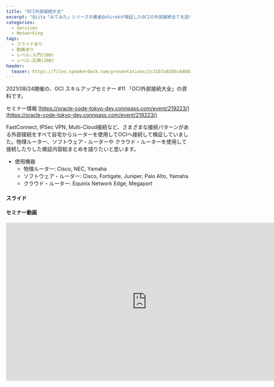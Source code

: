 ```yaml
---
title: "OCI外部接続大全"
excerpt: "Qiita「みてみた」シリーズの著者@shirokが検証したOCIの外部接続全てを語ります"
categories:
  - Services
  - Networking
tags:
  - スライドあり
  - 動画あり
  - レベル:入門(100)
  - レベル:応用(200)
header:
  teaser: https://files.speakerdeck.com/presentations/2c21b7a92bbc440da85cd66fb8ce5ac7/slide_0.jpg
---
```


2021/08/24開催の、OCI スキルアップセミナー #11 「OCI外部接続大全」の資料です。

セミナー情報 [https://oracle-code-tokyo-dev.connpass.com/event/219223/](https://oracle-code-tokyo-dev.connpass.com/event/219223/)

FastConnect, IPSec VPN, Multi-Cloud接続など、さまざまな接続パターンがある外部接続をすべて自宅からルーターを使用してOCIへ接続して検証していました。物理ルーター、ソフトウェア・ルーターや クラウド・ルーターを使用して接続したりした検証内容総まとめを語りたいと思います。

- 使用機器
  - 物理ルーター: Cisco, NEC, Yamaha
  - ソフトウェア・ルーター: Cisco, Fortigate, Juniper, Palo Alto, Yamaha
  - クラウド・ルーター: Equinix Network Edge, Megaport




#### スライド

<div style="max-width:768px">
<!-- Speakerdeckから Embeded リンクを取得して貼り付け (ここから) -->

<script async class="speakerdeck-embed" data-id="2c21b7a92bbc440da85cd66fb8ce5ac7" data-ratio="1.77777777777778" src="//speakerdeck.com/assets/embed.js"></script>

</div>



#### セミナー動画

<!-- Oracle Vide Hub から Embed リンクを取得して貼り付け (ここから) リンク取得時には Player Size を 768x432 に、Responsive Sizing を有効にして取得してください -->
<iframe width="768" height="432" src="https://www.youtube.com/embed/0J-NogAGcAk" title="YouTube video player" frameborder="0" allow="accelerometer; autoplay; clipboard-write; encrypted-media; gyroscope; picture-in-picture" allowfullscreen></iframe>
<!-- Oracle Vide Hub から Embed リンクを取得して貼り付け (ここまで) -->
